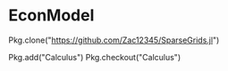# EconModel


Pkg.clone("https://github.com/Zac12345/SparseGrids.jl")

Pkg.add("Calculus")
Pkg.checkout("Calculus")
